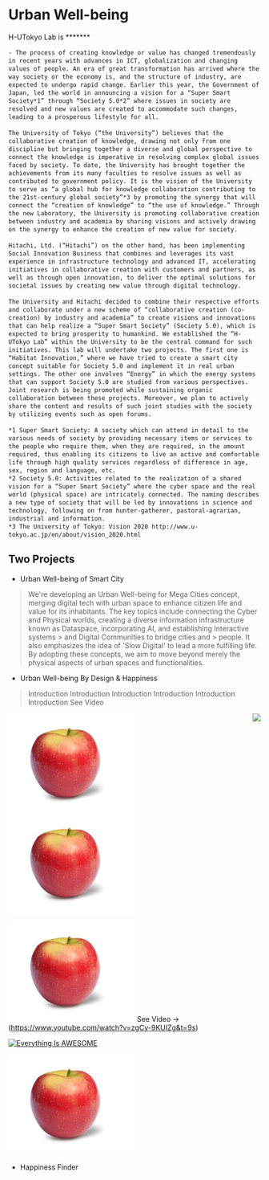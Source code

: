 # Urban Well-being

H-UTokyo Lab  is *******
```
- The process of creating knowledge or value has changed tremendously in recent years with advances in ICT, globalization and changing values of people. An era of great transformation has arrived where the way society or the economy is, and the structure of industry, are expected to undergo rapid change. Earlier this year, the Government of Japan, led the world in announcing a vision for a “Super Smart Society*1” through “Society 5.0*2” where issues in society are resolved and new values are created to accommodate such changes, leading to a prosperous lifestyle for all.

The University of Tokyo (“the University”) believes that the collaborative creation of knowledge, drawing not only from one discipline but bringing together a diverse and global perspective to connect the knowledge is imperative in resolving complex global issues faced by society. To date, the University has brought together the achievements from its many faculties to resolve issues as well as contributed to government policy. It is the vision of the University to serve as “a global hub for knowledge collaboration contributing to the 21st-century global society”*3 by promoting the synergy that will connect the “creation of knowledge” to “the use of knowledge.” Through the new Laboratory, the University is promoting collaborative creation between industry and academia by sharing visions and actively drawing on the synergy to enhance the creation of new value for society.

Hitachi, Ltd. (“Hitachi”) on the other hand, has been implementing Social Innovation Business that combines and leverages its vast experience in infrastructure technology and advanced IT, accelerating initiatives in collaborative creation with customers and partners, as well as through open innovation, to deliver the optimal solutions for societal issues by creating new value through digital technology.

The University and Hitachi decided to combine their respective efforts and collaborate under a new scheme of “collaborative creation (co-creation) by industry and academia” to create visions and innovations that can help realize a “Super Smart Society” (Society 5.0), which is expected to bring prosperity to humankind. We established the “H-UTokyo Lab” within the University to be the central command for such initiatives. This lab will undertake two projects. The first one is “Habitat Innovation,” where we have tried to create a smart city concept suitable for Society 5.0 and implement it in real urban settings. The other one involves “Energy” in which the energy systems that can support Society 5.0 are studied from various perspectives. Joint research is being promoted while sustaining organic collaboration between these projects. Moreover, we plan to actively share the content and results of such joint studies with the society by utilizing events such as open forums.

*1 Super Smart Society: A society which can attend in detail to the various needs of society by providing necessary items or services to the people who require them, when they are required, in the amount required, thus enabling its citizens to live an active and comfortable life through high quality services regardless of difference in age, sex, region and language, etc.
*2 Society 5.0: Activities related to the realization of a shared vision for a “Super Smart Society” where the cyber space and the real world (physical space) are intricately connected. The naming describes a new type of society that will be led by innovations in science and technology, following on from hunter-gatherer, pastoral-agrarian, industrial and information.
*3 The University of Tokyo: Vision 2020 http://www.u-tokyo.ac.jp/en/about/vision_2020.html
```

## Two Projects
- Urban Well-being of Smart City 
> We're developing an Urban Well-being for Mega Cities concept, merging digital tech with urban space to enhance citizen life and value for its inhabitants.
>	The key topics include connecting the Cyber and Physical worlds, creating a diverse information infrastructure known as Dataspace, incorporating AI, and establishing Interactive systems > and Digital Communities to bridge cities and > people. It also emphasizes the idea of 'Slow Digital' to lead a more fulfilling life. ​
>   By adopting these concepts, we aim to move beyond merely the physical aspects of urban spaces and functionalities. 

- Urban Well-being By Design & Happiness
> Introduction
> Introduction
> Introduction
> Introduction
> Introduction
> Introduction
 See Video
> 
<img align="right" src="https://github-readme-stats.vercel.app/api?username=onevcat&show_icons=true&icon_color=CE1D2D&text_color=718096&bg_color=ffffff&hide_title=true" />


<img align="left" src="https://github.com/Koshizuka-lab/H-UTokyo-Lab/blob/main/download.jpeg" />


 ![Test Image 6](https://github.com/Koshizuka-lab/H-UTokyo-Lab/blob/main/download.jpeg)

 ![IMAGE ALT TEXT HERE](https://github.com/Koshizuka-lab/H-UTokyo-Lab/blob/main/download.jpeg)
 See Video → (https://www.youtube.com/watch?v=zgCy-9KUIZg&t=9s)

[![Everything Is AWESOME](https://img.youtube.com/vi/StTqXEQ2l-Y/0.jpg)](https://www.youtube.com/watch?v=StTqXEQ2l-Y "Everything Is AWESOME")

[![Everything Is AWESOME](https://github.com/Koshizuka-lab/H-UTokyo-Lab/blob/main/download.jpeg)](https://www.youtube.com/watch?v=zgCy-9KUIZg&t=9s "Everything Is AWESOME")

- Happiness Finder
